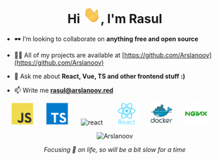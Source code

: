 <h1 align="center">Hi <img src="https://raw.githubusercontent.com/ABSphreak/ABSphreak/master/gifs/Hi.gif" width="40px" />, I'm Rasul</h1>

- 🕶 I’m looking to collaborate on **anything free and open source**

- 👨‍💻 All of my projects are available at [https://github.com/Arslanoov](https://github.com/Arslanoov)

- 💬 Ask me about **React, Vue, TS and other frontend stuff :)**

- 📫 Write me **rasul@arslanoov.red**

<p align="center">
  <img style="margin-right: 25px" src="https://raw.githubusercontent.com/devicons/devicon/master/icons/javascript/javascript-original.svg" alt="javascript" width="50" height="50"/>
  <img style="margin-right: 25px" src="https://raw.githubusercontent.com/devicons/devicon/master/icons/typescript/typescript-original.svg" alt="typescript" width="50" height="50"/>
  <img style="margin-right: 25px" src="https://upload.wikimedia.org/wikipedia/commons/9/95/Vue.js_Logo_2.svg" alt="react" width="50" height="50"/>
  <img style="margin-right: 25px" src="https://raw.githubusercontent.com/devicons/devicon/master/icons/react/react-original-wordmark.svg" alt="react" width="50" height="50"/>
  <img style="margin-right: 25px" src="https://raw.githubusercontent.com/devicons/devicon/master/icons/docker/docker-original-wordmark.svg" alt="docker" width="50" height="50"/>
  <img style="margin-right: 25px" src="https://raw.githubusercontent.com/devicons/devicon/master/icons/nginx/nginx-original.svg" alt="nginx" width="50" height="50"/>
</p>

<p align="center">
    <img src="https://github-readme-stats-five-lyart.vercel.app/api?username=Arslanoov&show_icons=true" alt="Arslanoov" />
</p>

<p align="center">
  <em>Focusing 🎯 on life, so will be a bit slow for a time</em>
</p>

